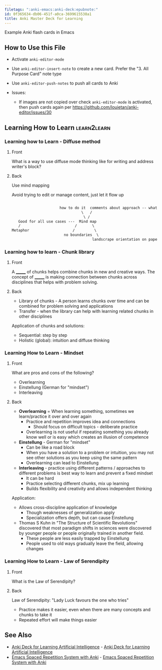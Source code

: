 ```yaml
---
filetags: ":anki-emacs:anki-deck:epubnote:"
id: 0f365634-db06-451f-a0ca-3699615538a1
title: Anki Master Deck for Learning
---
```


Example Anki flash cards in Emacs

## How to Use this File

- Activate `anki-editor-mode`

- Use `anki-editor-insert-note` to create a new card. Prefer the "3. All
  Purpose Card" note type

- Use `anki-editor-push-notes` to push all cards to Anki

- Issues:

  - If images are not copied over check `anki-editor-mode` is activated,
    then push cards again per
    <https://github.com/louietan/anki-editor/issues/30>

## Learning How to Learn <span class="tag" tag-name="learn2learn"><span class="smallcaps">learn2learn</span></span>

### Learning how to Learn - Diffuse method

1.  Front

    What is a way to use diffuse mode thinking like for writing and
    address writer's block?

2.  Back

    Use mind mapping

    Avoid trying to edit or manage content, just let it flow up

    ``` txt

                          how to do it  comments about approach -- what works, what doesn't
                                    \   /
                                     \ /
       Good for all use cases ---  Mind map
       /                         /       \
    Metaphor                    /         \
                            no boundaries  \
                                         landscrape orientation on paper
    ```

### Learning how to learn - Chunk library

1.  Front

    A <u>\_\_\_\_\_</u> of chunks helps combine chunks in new and
    creative ways. The concept of <u>\_\_\_\_\_</u> is making connection
    between chunks across disciplines that helps with problem solving.

2.  Back

    - Library of chunks - A person learns chunks over time and can be
      combined for problem solving and applications
    - Transfer - when the library can help with learning related chunks
      in other disciplines

    Application of chunks and solutions:

    - Sequential: step by step
    - Holistic (global): intuition and diffuse thinking

### Learning How to Learn - Mindset

1.  Front

    What are pros and cons of the following?

    - Overlearning
    - Einstellung (German for "mindset")
    - Interleaving

2.  Back

    - **Overlearning** = When learning something, sometimes we
      learn/practice it over and over again
      - Practice and repetition improves idea and connections
        - Should focus on difficult topics - deliberate practice
      - Overlearning is not useful if repeating something you already
        know well or is easy which creates an illusion of competence
    - **Einstellung** - German for "mindset"
      - Can be like a road block
      - When you have a solution to a problem or intuition, you may not
        see other solutions as you keep using the same pattern
      - Overlearning can lead to Einstellung
    - **Interleaving** - practice using different patterns / approaches
      to different problems is best way to learn and prevent a fixed
      mindset
      - It can be hard
      - Practice selecting different chunks, mix up learning
      - Builds flexibility and creativity and allows independent
        thinking

    Application:

    - Allows cross-discipline application of knowledge
      - Though weaknesses of generalization apply
      - Specialization offers depth, but can cause Einstellung
    - Thomas S Kuhn in "The Structure of Scientific Revolutions"
      discovered that most paradigm shifts in sciences were discovered
      by younger people or people originally trained in another field.
      - These people are less easily trapped by Einstellung
      - People used to old ways gradually leave the field, allowing
        changes

### Learning How to Learn - Law of Serendipity

1.  Front

    What is the Law of Serendipity?

2.  Back

    Law of Serendipity: "Lady Luck favours the one who tries"

    - Practice makes it easier, even when there are many concepts and
      chunks to take it
    - Repeated effort will make things easier

## See Also

- [Anki Deck for Learning Artificial
  Intelligence](../370-education-learning-anki-master-deck-artificial-intelligence) -
  [Anki Deck for Learning Artificial
  Intelligence](id:18b5d0b7-d31c-47b0-8b5d-81541a537828)
- [Emacs Spaced Repetition System with
  Anki](../005-tech-emacs-spaced-repetition-system-anki) - [Emacs Spaced
  Repetition System with Anki](id:343b3f91-0b53-450e-a8a9-4286bd619535)
